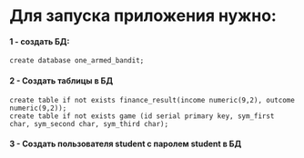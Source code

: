 # Для запуска приложения нужно:
#### 1 - создать БД:
```
create database one_armed_bandit;
```
#### 2 - Создать таблицы в БД
```
create table if not exists finance_result(income numeric(9,2), outcome numeric(9,2));
create table if not exists game (id serial primary key, sym_first char, sym_second char, sym_third char);
```
#### 3 - Создать пользователя student с паролем student в БД
